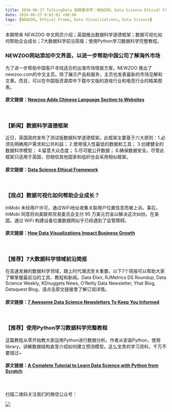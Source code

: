 ```yaml
---
title: 2016-06-27 TalkingData 锐眼看世界：NEWZOO、Data Science Ethical Frame、Data Visualizations
date: 2016-06-27 0:01:01 +08:00
tags: [NEWZOO, Ethical Frame, Data Visualizations, Data Science]
---
```


本期带来 NEWZOO 中文网页介绍；英国推出数据科学道德框架；数据可视化如何帮助企业成长；7大数据科学前沿简报；使用Python学习数据科学完整教程。

### NEWZOO网站添加中文界面，以进一步帮助中国公司了解海外市场


为了进一步帮助中国客户寻找适合的出海市场情报方案，NEWZOO 推出了newzoo.com的中文主页。除了展示产品和服务，主页也发表最新的市场见解和文章。而且，可以在中国版资源库中下载中文版的游戏行业和电竞行业的精美图表。

#### 原文链接：[Newzoo Adds Chinese Language Section to Websites](https://newzoo.com/news/chinese-language-section-added-to-website/)

<br>

### 【新闻】数据科学道德框架


近日，英国政府发布了测试版数据科学道德框架。此框架主要基于六大原则：1.必须先明确用户需求和公共利益； 2.使用侵入性最低的数据和工具； 3.创建健全的数据科学模型； 4.留意大众态度； 5.尽可能公开数据； 6.确保数据安全。尽管此框架只适用于英国，但相信其他国家和组织也会采用相似框架。

#### 原文链接：[Data Science Ethical Framework](http://101.datascience.community/2016/06/24/data-science-ethical-framework/)

<br>

### 【观点】数据可视化如何帮助企业成长？

InMobi 未经用户许可，通过WiFi地址收集关联用户位置信息而被上诉。事后，InMobi 同意将向美联邦贸易委员会支付 95 万美元罚金以解决这次纠纷。在美国，通过 WiFi 构建设备位置数据网似乎已经遇到了监管障碍。

#### 原文链接：[How Data Visualizations Impact Business Growth](https://www.import.io/post/how-data-visualizations-can-impact-business-growth/)

<br>

### 【推荐】7大数据科学领域前沿简报

在高速发展的数据科学领域，跟上时代潮流至关重要。以下7个简报可以帮助大家了解掌握最前沿的工具、教程和新闻。Data Elixir, RJMetrics DS Roundup, Data Science Weekly, KDnuggets News, O’Reilly Data Newsletter, Yhat Blog, Dataquest Blog。请点击原文链接里了解订阅详情。

#### 原文链接：[7 Awesome Data Science Newsletters To Keep You Informed](https://www.dataquest.io/blog/data-science-newsletters/)

<br>

### 【推荐】使用Python学习数据科学完整教程

这篇教程从零开始教大家运用Python进行数据分析。作者从安装Python，使用library，讲解数据结构直至介绍如何建立预测模型。这么宝贵的学习资料，千万不要错过~

#### 原文链接：[A Complete Tutorial to Learn Data Science with Python from Scratch](http://www.analyticsvidhya.com/blog/2016/01/complete-tutorial-learn-data-science-python-scratch-2/)


<br>
<br>
扫描二维码关注我们的微信公众号：

![](http://i4.piimg.com/567416/1af49587243f643f.jpg)

